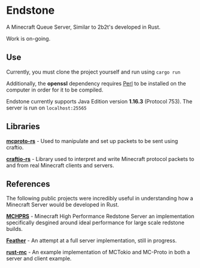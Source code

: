 # Endstone
A Minecraft Queue Server, Similar to 2b2t's developed in Rust.

Work is on-going.

## Use
Currently, you must clone the project yourself and run using ```cargo run```

Additionally, the **openssl** dependency requires [Perl](https://strawberryperl.com/) to be installed on the computer in order for it to be compiled.

Endstone currently supports Java Edition version **1.16.3** (Protocol 753).
The server is run on ```localhost:25565```

## Libraries
**[mcproto-rs](https://github.com/Twister915/mcproto-rs)** - Used to manipulate and set up packets to be sent using craftio.

**[craftio-rs](https://github.com/Twister915/craftio-rs)** - Library used to interpret and write Minecraft protocol packets to and from real Minecraft clients and servers.

## References
The following public projects were incredibly useful in understanding how a Minecraft Server would be developed in Rust.

**[MCHPRS](https://github.com/MCHPR/MCHPRS)** - Minecraft High Performance Redstone Server an implementation specifically desgined around ideal performance for large scale redstone builds. 

**[Feather](https://github.com/feather-rs/feather)** - An attempt at a full server implementation, still in progress.

**[rust-mc](https://github.com/willemml/rust-mc)** - An example implementation of MCTokio and MC-Proto in both a server and client example.
